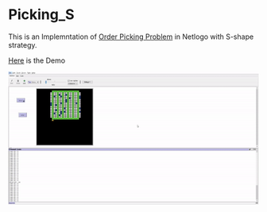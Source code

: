 # Picking_S

This is an Implemntation of [Order Picking Problem](https://en.wikipedia.org/wiki/Order_processing) in Netlogo with S-shape strategy.

[Here](picking.gif) is the Demo

![Image](picking.gif)
